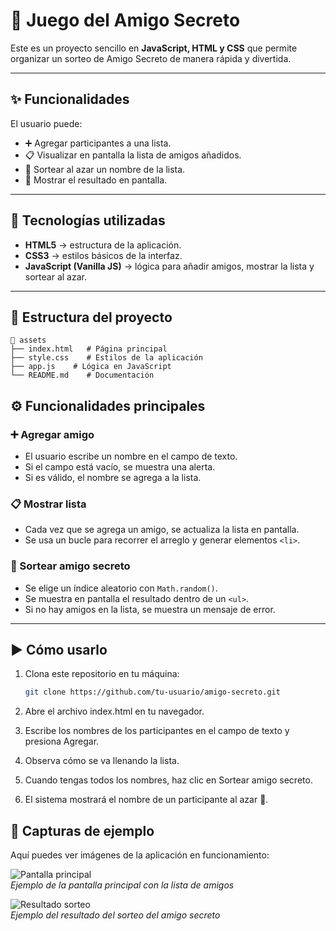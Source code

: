 # 🎁 Juego del Amigo Secreto

Este es un proyecto sencillo en **JavaScript, HTML y CSS** que permite organizar un sorteo de Amigo Secreto de manera rápida y divertida.

---

## ✨ Funcionalidades
El usuario puede:

- ➕ Agregar participantes a una lista.  
- 📋 Visualizar en pantalla la lista de amigos añadidos.  
- 🎲 Sortear al azar un nombre de la lista.  
- 🎉 Mostrar el resultado en pantalla.  

---

## 🚀 Tecnologías utilizadas
- **HTML5** → estructura de la aplicación.  
- **CSS3** → estilos básicos de la interfaz.  
- **JavaScript (Vanilla JS)** → lógica para añadir amigos, mostrar la lista y sortear al azar.  

---

## 📂 Estructura del proyecto
```plaintext
📁 assets
├── index.html   # Página principal
├── style.css    # Estilos de la aplicación
├── app.js    # Lógica en JavaScript
└── README.md    # Documentación
```

## ⚙️ Funcionalidades principales

### ➕ Agregar amigo
- El usuario escribe un nombre en el campo de texto.  
- Si el campo está vacío, se muestra una alerta.  
- Si es válido, el nombre se agrega a la lista.  

### 📋 Mostrar lista
- Cada vez que se agrega un amigo, se actualiza la lista en pantalla.  
- Se usa un bucle para recorrer el arreglo y generar elementos `<li>`.  

### 🎲 Sortear amigo secreto
- Se elige un índice aleatorio con `Math.random()`.  
- Se muestra en pantalla el resultado dentro de un `<ul>`.  
- Si no hay amigos en la lista, se muestra un mensaje de error.  

---

## ▶️ Cómo usarlo
1. Clona este repositorio en tu máquina:  
   ```bash
   git clone https://github.com/tu-usuario/amigo-secreto.git
   ```
2. Abre el archivo index.html en tu navegador.

3. Escribe los nombres de los participantes en el campo de texto y presiona Agregar.

4. Observa cómo se va llenando la lista.

5. Cuando tengas todos los nombres, haz clic en Sortear amigo secreto.

6. El sistema mostrará el nombre de un participante al azar 🎉.

## 📸 Capturas de ejemplo

Aquí puedes ver imágenes de la aplicación en funcionamiento:  

![Pantalla principal](https://github.com/user-attachments/assets/40691f97-c439-4022-bd5b-c002a4556532)  
*Ejemplo de la pantalla principal con la lista de amigos*  

![Resultado sorteo](https://github.com/user-attachments/assets/c3f2bdb5-9a34-45f9-a8f9-14266cf49bb5)  
*Ejemplo del resultado del sorteo del amigo secreto*  

